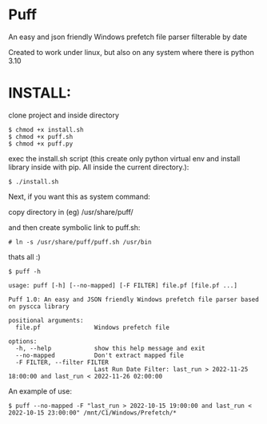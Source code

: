 # Puff
An easy and json friendly Windows prefetch file parser filterable by date

Created to work under linux, but also on any system where there is python 3.10


# INSTALL:
clone project and inside directory 

```
$ chmod +x install.sh
$ chmod +x puff.sh
$ chmod +x puff.py
```

exec the install.sh script (this create only python virtual env and install library inside with pip. All inside the current directory.):
```
$ ./install.sh
```

Next, if you want this as system command:

copy directory in (eg) /usr/share/puff/

and then create symbolic link to puff.sh:

```
# ln -s /usr/share/puff/puff.sh /usr/bin
```

thats all :)


```
$ puff -h

usage: puff [-h] [--no-mapped] [-F FILTER] file.pf [file.pf ...]

Puff 1.0: An easy and JSON friendly Windows prefetch file parser based on pyscca library

positional arguments:
  file.pf               Windows prefetch file

options:
  -h, --help            show this help message and exit
  --no-mapped           Don't extract mapped file
  -F FILTER, --filter FILTER
                        Last Run Date Filter: last_run > 2022-11-25 18:00:00 and last_run < 2022-11-26 02:00:00
```

An example of use:

```
$ puff --no-mapped -F "last_run > 2022-10-15 19:00:00 and last_run < 2022-10-15 23:00:00" /mnt/C1/Windows/Prefetch/*
```
